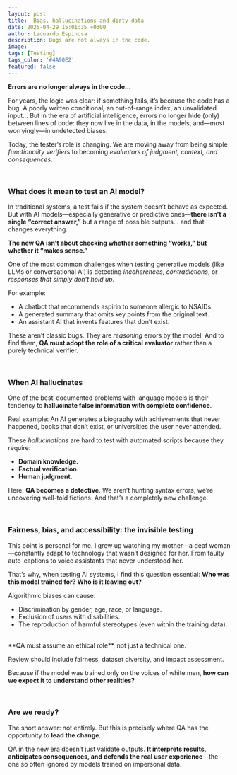 ```yaml
---
layout: post
title:  Bias, hallucinations and dirty data
date: 2025-04-29 15:01:35 +0300
author: Leonardo Espinosa
description: Bugs are not always in the code.
image:
tags: [Testing]
tags_color: '#4A90E2'
featured: false
---
```


**Errors are no longer always in the code…**

For years, the logic was clear: if something fails, it’s because the code has a bug. A poorly written conditional, an out-of-range index, an unvalidated input…
But in the era of artificial intelligence, errors no longer hide (only) between lines of code: they now live in the data, in the models, and—most worryingly—in undetected biases.

Today, the tester’s role is changing. We are moving away from being simple *functionality verifiers* to becoming *evaluators of judgment, context, and consequences*.

<br>

### What does it mean to test an AI model?

In traditional systems, a test fails if the system doesn’t behave as expected.
But with AI models—especially generative or predictive ones—**there isn’t a single “correct answer,”** but a range of possible outputs… and that changes everything.

**The new QA isn’t about checking whether something “works,” but whether it “makes sense.”**

One of the most common challenges when testing generative models (like LLMs or conversational AI) is detecting *incoherences*, *contradictions*, or *responses that simply don’t hold up*.

For example:

* A chatbot that recommends aspirin to someone allergic to NSAIDs.
* A generated summary that omits key points from the original text.
* An assistant AI that invents features that don’t exist.

These aren’t classic bugs. They are *reasoning* errors by the model. And to find them, **QA must adopt the role of a critical evaluator** rather than a purely technical verifier.

<br>

### When AI hallucinates

One of the best-documented problems with language models is their tendency to **hallucinate false information with complete confidence**.

Real example:
An AI generates a biography with achievements that never happened, books that don’t exist, or universities the user never attended.

These *hallucinations* are hard to test with automated scripts because they require:

* **Domain knowledge.**
* **Factual verification.**
* **Human judgment.**

Here, **QA becomes a detective**. We aren’t hunting syntax errors; we’re uncovering well-told fictions. And that’s a completely new challenge.

<br>

### Fairness, bias, and accessibility: the invisible testing    

This point is personal for me.
I grew up watching my mother—a deaf woman—constantly adapt to technology that wasn’t designed for her. From faulty auto-captions to voice assistants that never understood her.

That’s why, when testing AI systems, I find this question essential:
**Who was this model trained for? Who is it leaving out?**

Algorithmic biases can cause:

* Discrimination by gender, age, race, or language.
* Exclusion of users with disabilities.
* The reproduction of harmful stereotypes (even within the training data).

<br>
**QA must assume an ethical role**, not just a technical one.

Review should include fairness, dataset diversity, and impact assessment.

Because if the model was trained only on the voices of white men, **how can we expect it to understand other realities?**

<br>

### Are we ready?

The short answer: not entirely.
But this is precisely where QA has the opportunity to **lead the change**.

QA in the new era doesn’t just validate outputs. **It interprets results, anticipates consequences, and defends the real user experience**—the one so often ignored by models trained on impersonal data.
